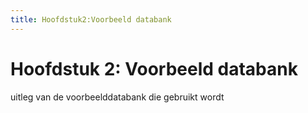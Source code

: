 ```yaml
---
title: Hoofdstuk2:Voorbeeld databank
---
```


# Hoofdstuk 2: Voorbeeld databank

uitleg van de voorbeelddatabank die gebruikt wordt
